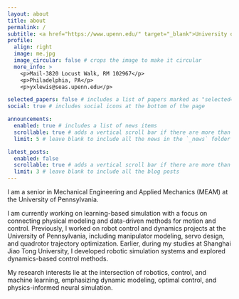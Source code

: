 ```yaml
---
layout: about
title: about
permalink: /
subtitle: <a href="https://www.upenn.edu/" target="_blank">University of Pennsylvania</a>. Senior in MEAM Department.
profile:
  align: right
  image: me.jpg
  image_circular: false # crops the image to make it circular
  more_info: >
    <p>Mail-3820 Locust Walk, RM 102967</p>
    <p>Philadelphia, PA</p>
    <p>yxlewis@seas.upenn.edu</p>

selected_papers: false # includes a list of papers marked as "selected={true}"
social: true # includes social icons at the bottom of the page

announcements:
  enabled: true # includes a list of news items
  scrollable: true # adds a vertical scroll bar if there are more than 3 news items
  limit: 5 # leave blank to include all the news in the `_news` folder

latest_posts:
  enabled: false
  scrollable: true # adds a vertical scroll bar if there are more than 3 new posts items
  limit: 3 # leave blank to include all the blog posts
---
```


I am a senior in Mechanical Engineering and Applied Mechanics (MEAM) at the University of Pennsylvania.  

I am currently working on learning-based simulation with a focus on connecting physical modeling and data-driven methods for motion and control. Previously, I worked on robot control and dynamics projects at the University of Pennsylvania, including manipulator modeling, servo design, and quadrotor trajectory optimization.
Earlier, during my studies at Shanghai Jiao Tong University, I developed robotic simulation systems and explored dynamics-based control methods.

My research interests lie at the intersection of robotics, control, and machine learning, emphasizing dynamic modeling, optimal control, and physics-informed neural simulation.


  
